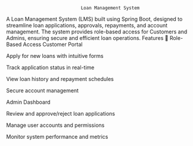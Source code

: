                                 Loan Management System
A Loan Management System (LMS) built using Spring Boot, designed to streamline loan applications,
approvals, repayments, and account management. The system provides role-based access for Customers and Admins, 
ensuring secure and efficient loan operations.
                                  Features
                            👥 Role-Based Access
Customer Portal

Apply for new loans with intuitive forms

Track application status in real-time

View loan history and repayment schedules

Secure account management

Admin Dashboard

Review and approve/reject loan applications

Manage user accounts and permissions

Monitor system performance and metrics
